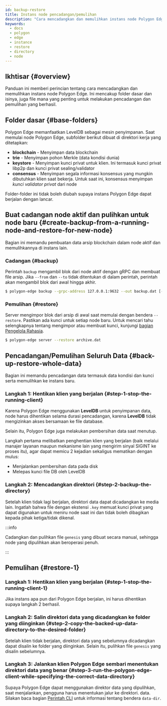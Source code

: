```yaml
---
id: backup-restore
title: Instans node pencadangan/pemulihan
description: "Cara mencadangkan dan memulihkan instans node Polygon Edge."
keywords:
  - docs
  - polygon
  - edge
  - instance
  - restore
  - directory
  - node
---
```


## Ikhtisar {#overview}

Panduan ini memberi perincian tentang cara mencadangkan dan memulihkan instans node Polygon Edge.
Ini mencakup folder dasar dan isinya, juga file mana yang penting untuk melakukan pencadangan dan pemulihan yang berhasil.

## Folder dasar {#base-folders}

Polygon Edge memanfaatkan LevelDB sebagai mesin penyimpanan.
Saat memulai node Polygon Edge, subfolder berikut dibuat di direktori kerja yang ditetapkan:
* **blockchain** - Menyimpan data blockchain
* **trie** - Menyimpan pohon Merkle (data kondisi dunia)
* **keystore** - Menyimpan kunci privat untuk klien. Ini termasuk kunci privat libp2p dan kunci privat sealing/validator
* **consensus** - Menyimpan segala informasi konsensus yang mungkin dibutuhkan klien saat bekerja. Untuk saat ini, konsensus menyimpan *kunci validator privat* dari node

Folder-folder ini tidak boleh diubah supaya instans Polygon Edge dapat berjalan dengan lancar.

## Buat cadangan node aktif dan pulihkan untuk node baru {#create-backup-from-a-running-node-and-restore-for-new-node}

Bagian ini memandu pembuatan data arsip blockchain dalam node aktif dan memulihkannya di instans lain.

### Cadangan {#backup}

Perintah `backup` mengambil blok dari node aktif dengan gRPC dan membuat file arsip. Jika `--from` dan `--to` tidak ditentukan di dalam perintah, perintah akan mengambil blok dari awal hingga akhir.

```bash
$ polygon-edge backup --grpc-address 127.0.0.1:9632 --out backup.dat [--from 0x0] [--to 0x100]
```

### Pemulihan {#restore}

Server mengimpor blok dari arsip di awal saat memulai dengan bendera `--restore`. Pastikan ada kunci untuk setiap node baru. Untuk mencari tahu selengkapnya tentang mengimpor atau membuat kunci, kunjungi [bagian Pengelola Rahasia](/docs/edge/configuration/secret-managers/set-up-aws-ssm).

```bash
$ polygon-edge server --restore archive.dat
```

## Pencadangan/Pemulihan Seluruh Data {#back-up-restore-whole-data}

Bagian ini memandu pencadangan data termasuk data kondisi dan kunci serta memulihkan ke instans baru.

### Langkah 1: Hentikan klien yang berjalan {#step-1-stop-the-running-client}

Karena Polygon Edge menggunakan **LevelDB** untuk penyimpanan data, node harus dihentikan selama durasi pencadangan,
karena **LevelDB** tidak mengizinkan akses bersamaan ke file database.

Selain itu, Polygon Edge juga melakukan pembersihan data saat menutup.

Langkah pertama melibatkan penghentian klien yang berjalan (baik melalui manajer layanan maupun mekanisme lain yang mengirim sinyal SIGINT ke proses itu),
agar dapat memicu 2 kejadian sekaligus mematikan dengan mulus:
* Menjalankan pembersihan data pada disk
* Melepas kunci file DB oleh LevelDB

### Langkah 2: Mencadangkan direktori {#step-2-backup-the-directory}

Setelah klien tidak lagi berjalan, direktori data dapat dicadangkan ke media lain.
Ingatlah bahwa file dengan ekstensi `.key` memuat kunci privat yang dapat digunakan untuk meniru node saat ini
dan tidak boleh dibagikan kepada pihak ketiga/tidak dikenal.

:::info

Cadangkan dan pulihkan file `genesis` yang dibuat secara manual, sehingga node yang dipulihkan akan beroperasi penuh.

:::

## Pemulihan {#restore-1}

### Langkah 1: Hentikan klien yang berjalan {#step-1-stop-the-running-client-1}

Jika instans apa pun dari Polygon Edge berjalan, ini harus dihentikan supaya langkah 2 berhasil.

### Langkah 2: Salin direktori data yang dicadangkan ke folder yang diinginkan {#step-2-copy-the-backed-up-data-directory-to-the-desired-folder}

Setelah klien tidak berjalan, direktori data yang sebelumnya dicadangkan dapat disalin ke folder yang diinginkan.
Selain itu, pulihkan file `genesis` yang disalin sebelumnya.

### Langkah 3: Jalankan klien Polygon Edge sembari menentukan direktori data yang benar {#step-3-run-the-polygon-edge-client-while-specifying-the-correct-data-directory}

Supaya Polygon Edge dapat menggunakan direktor data yang dipulihkan, saat menjalankan, pengguna harus menentukan jalur ke
direktori. data. Silakan baca bagian [Perintah CLI](/docs/edge/get-started/cli-commands) untuk informasi tentang bendera `data-dir`.

